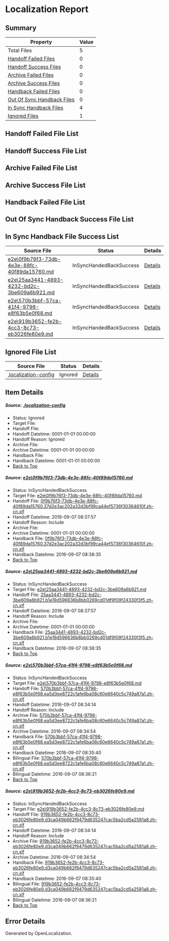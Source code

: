 # <a name='report-top'></a> Localization Report

## Summary
 Property | Value 
 -------- | ----- 
 Total Files | 5
[ Handoff Failed Files ](#handoff-failed-list)| 0
[ Handoff Success Files ](#handoff-success-list)| 0
[ Archive Failed Files ](#archive-failed-list)| 0
[ Archive Success Files ](#archive-success-list)| 0
[ Handback Failed Files ](#handback-failed-list)| 0
[ Out Of Sync Handback Files ](#outofsync-handback-success-list)| 0
[ In Sync Handback Files ](#insync-handback-success-list)| 4
[ Ignored Files ](#ignored-list)| 1

## <a name='handoff-failed-list'></a> Handoff Failed File List

## <a name='handoff-success-list'></a> Handoff Success File List

## <a name='archive-failed-list'></a> Archive Failed File List

## <a name='archive-success-list'></a> Archive Success File List

## <a name='handback-failed-list'></a> Handback Failed File List

## <a name='outofsync-handback-success-list'></a> Out Of Sync Handback Success File List

## <a name='insync-handback-success-list'></a> In Sync Handback File Success List
 Source File | Status | Details 
 ----------- | ------ | ------- 
 [e2e\0f9b76f3-73db-4e3e-88fc-40f89da15760.md](https://github.com/OpenLocalizationTestOrg/ol-test0/blob/918fb48d609487ff93a004c3cb82de31774b8ae7/e2e/0f9b76f3-73db-4e3e-88fc-40f89da15760.md) | InSyncHandedBackSuccess | [Details](#91c22ecce8b0885b6783b2b442debf1dcf1b144c1)
 [e2e\25aa3441-4893-4232-bd2c-3be609a6b921.md](https://github.com/OpenLocalizationTestOrg/ol-test0/blob/918fb48d609487ff93a004c3cb82de31774b8ae7/e2e/25aa3441-4893-4232-bd2c-3be609a6b921.md) | InSyncHandedBackSuccess | [Details](#45c53431aac77798207160b4d17a2dcfc2855c972)
 [e2e\570b3bbf-57ca-41f4-9798-e8f63b5e0f68.md](https://github.com/OpenLocalizationTestOrg/ol-test0/blob/cbe188dae41986b01bd6bfd136ff9459298d0140/e2e/570b3bbf-57ca-41f4-9798-e8f63b5e0f68.md) | InSyncHandedBackSuccess | [Details](#1d2a2cc9845df9eaad43b82b4d39552cb35e9f563)
 [e2e\919b3652-fe2b-4cc3-8c73-eb3026fe80e9.md](https://github.com/OpenLocalizationTestOrg/ol-test0/blob/cbe188dae41986b01bd6bfd136ff9459298d0140/e2e/919b3652-fe2b-4cc3-8c73-eb3026fe80e9.md) | InSyncHandedBackSuccess | [Details](#5b81142780f8bc9cdf483382d3c242e0189e129e4)

## <a name='ignored-list'></a> Ignored File List
 Source File | Status | Details 
 ----------- | ------ | ------- 
 [.localization-config](https://github.com/OpenLocalizationTestOrg/ol-test0/blob/918fb48d609487ff93a004c3cb82de31774b8ae7/.localization-config) | Ignored | [Details](#3d4f252ac210baf56311d7e97dcc2db10974dbd20)

## Item Details
##### <a name='3d4f252ac210baf56311d7e97dcc2db10974dbd20'></a> Source: [.localization-config](https://github.com/OpenLocalizationTestOrg/ol-test0/blob/918fb48d609487ff93a004c3cb82de31774b8ae7/.localization-config)
* Status: Ignored
* Target File: 
* Handoff File: 
* Handoff Datetime: 0001-01-01 00:00:00
* Handoff Reason: Ignored
* Archive File: 
* Archive Datetime: 0001-01-01 00:00:00
* Handback File: 
* Handback Datetime: 0001-01-01 00:00:00
* [Back to Top](#report-top)

##### <a name='91c22ecce8b0885b6783b2b442debf1dcf1b144c1'></a> Source: [e2e\0f9b76f3-73db-4e3e-88fc-40f89da15760.md](https://github.com/OpenLocalizationTestOrg/ol-test0/blob/918fb48d609487ff93a004c3cb82de31774b8ae7/e2e/0f9b76f3-73db-4e3e-88fc-40f89da15760.md)
* Status: InSyncHandedBackSuccess
* Target File: [e2e\0f9b76f3-73db-4e3e-88fc-40f89da15760.md](https://github.com/OpenLocalizationTestOrg/ol-test0-zhcn/blob/dd1b57f368ade9834b26e81e0d5a909eb55640e3/e2e/0f9b76f3-73db-4e3e-88fc-40f89da15760.md)
* Handoff File: [0f9b76f3-73db-4e3e-88fc-40f89da15760.37d2e3ac202a32d3bf99ca44ef5736f30364610f.zh-cn.xlf](https://github.com/OpenLocalizationTestOrg/ol-test0-handoff/blob/d13314b0c84d9cd745fef1d6be83481bbb54953d/ol-handoff/OpenLocalizationTestOrg/ol-test0-zhcn/ci/ht/0f9b76f3-73db-4e3e-88fc-40f89da15760.37d2e3ac202a32d3bf99ca44ef5736f30364610f.zh-cn.xlf)
* Handoff Datetime: 2016-09-07 08:37:57
* Handoff Reason: Include
* Archive File: 
* Archive Datetime: 0001-01-01 00:00:00
* Handback File: [0f9b76f3-73db-4e3e-88fc-40f89da15760.37d2e3ac202a32d3bf99ca44ef5736f30364610f.zh-cn.xlf](https://github.com/OpenLocalizationTestOrg/ol-test0-handback/blob/f114adabb7f1243432f3719bb1af2b3eb49ce701/ol-handback/OpenLocalizationTestOrg/ol-test0-zhcn/ci/ht/0f9b76f3-73db-4e3e-88fc-40f89da15760.37d2e3ac202a32d3bf99ca44ef5736f30364610f.zh-cn.xlf)
* Handback Datetime: 2016-09-07 08:38:35
* [Back to Top](#report-top)

##### <a name='45c53431aac77798207160b4d17a2dcfc2855c972'></a> Source: [e2e\25aa3441-4893-4232-bd2c-3be609a6b921.md](https://github.com/OpenLocalizationTestOrg/ol-test0/blob/918fb48d609487ff93a004c3cb82de31774b8ae7/e2e/25aa3441-4893-4232-bd2c-3be609a6b921.md)
* Status: InSyncHandedBackSuccess
* Target File: [e2e\25aa3441-4893-4232-bd2c-3be609a6b921.md](https://github.com/OpenLocalizationTestOrg/ol-test0-zhcn/blob/dd1b57f368ade9834b26e81e0d5a909eb55640e3/e2e/25aa3441-4893-4232-bd2c-3be609a6b921.md)
* Handoff File: [25aa3441-4893-4232-bd2c-3be609a6b921.b1e19d596636b8bb0269cd01df9f09f24330f3f5.zh-cn.xlf](https://github.com/OpenLocalizationTestOrg/ol-test0-handoff/blob/d13314b0c84d9cd745fef1d6be83481bbb54953d/ol-handoff/OpenLocalizationTestOrg/ol-test0-zhcn/ci/ht/25aa3441-4893-4232-bd2c-3be609a6b921.b1e19d596636b8bb0269cd01df9f09f24330f3f5.zh-cn.xlf)
* Handoff Datetime: 2016-09-07 08:37:57
* Handoff Reason: Include
* Archive File: 
* Archive Datetime: 0001-01-01 00:00:00
* Handback File: [25aa3441-4893-4232-bd2c-3be609a6b921.b1e19d596636b8bb0269cd01df9f09f24330f3f5.zh-cn.xlf](https://github.com/OpenLocalizationTestOrg/ol-test0-handback/blob/f114adabb7f1243432f3719bb1af2b3eb49ce701/ol-handback/OpenLocalizationTestOrg/ol-test0-zhcn/ci/ht/25aa3441-4893-4232-bd2c-3be609a6b921.b1e19d596636b8bb0269cd01df9f09f24330f3f5.zh-cn.xlf)
* Handback Datetime: 2016-09-07 08:38:35
* [Back to Top](#report-top)

##### <a name='1d2a2cc9845df9eaad43b82b4d39552cb35e9f563'></a> Source: [e2e\570b3bbf-57ca-41f4-9798-e8f63b5e0f68.md](https://github.com/OpenLocalizationTestOrg/ol-test0/blob/cbe188dae41986b01bd6bfd136ff9459298d0140/e2e/570b3bbf-57ca-41f4-9798-e8f63b5e0f68.md)
* Status: InSyncHandedBackSuccess
* Target File: [e2e\570b3bbf-57ca-41f4-9798-e8f63b5e0f68.md](https://github.com/OpenLocalizationTestOrg/ol-test0-zhcn/blob/e5b0e745a601d64fe92859add5ee7dc04dd37128/e2e/570b3bbf-57ca-41f4-9798-e8f63b5e0f68.md)
* Handoff File: [570b3bbf-57ca-41f4-9798-e8f63b5e0f68.ea5d3ee8722c1afe6ba08c60e6640c5c749a87a1.zh-cn.xlf](https://github.com/OpenLocalizationTestOrg/ol-test0-handoff/blob/fa4e13451dec8623040de04d7d9ff2b68daca140/ol-handoff/OpenLocalizationTestOrg/ol-test0-zhcn/ci/ht/570b3bbf-57ca-41f4-9798-e8f63b5e0f68.ea5d3ee8722c1afe6ba08c60e6640c5c749a87a1.zh-cn.xlf)
* Handoff Datetime: 2016-09-07 08:34:14
* Handoff Reason: Include
* Archive File: [570b3bbf-57ca-41f4-9798-e8f63b5e0f68.ea5d3ee8722c1afe6ba08c60e6640c5c749a87a1.zh-cn.xlf](https://github.com/OpenLocalizationTestOrg/ol-test0-handoff/blob/a3d1c8c66f9d9eb88decf0a5d3c4096be20c1544/ol-archive/OpenLocalizationTestOrg/ol-test0-zhcn/ci/ht/570b3bbf-57ca-41f4-9798-e8f63b5e0f68.ea5d3ee8722c1afe6ba08c60e6640c5c749a87a1.zh-cn.xlf)
* Archive Datetime: 2016-09-07 08:34:54
* Handback File: [570b3bbf-57ca-41f4-9798-e8f63b5e0f68.ea5d3ee8722c1afe6ba08c60e6640c5c749a87a1.zh-cn.xlf](https://github.com/OpenLocalizationTestOrg/ol-test0-handback/blob/4b9732891b82796e0bb6b5ee52f2591aa25327bb/ol-handback/OpenLocalizationTestOrg/ol-test0-zhcn/ci/ht/570b3bbf-57ca-41f4-9798-e8f63b5e0f68.ea5d3ee8722c1afe6ba08c60e6640c5c749a87a1.zh-cn.xlf)
* Handback Datetime: 2016-09-07 08:35:40
* Bilingual File: [570b3bbf-57ca-41f4-9798-e8f63b5e0f68.ea5d3ee8722c1afe6ba08c60e6640c5c749a87a1.zh-cn.xlf](https://github.com/OpenLocalizationTestOrg/ol-test0-handback/blob/4b9732891b82796e0bb6b5ee52f2591aa25327bb/ol-handback/OpenLocalizationTestOrg/ol-test0-zhcn/ci/ht/570b3bbf-57ca-41f4-9798-e8f63b5e0f68.ea5d3ee8722c1afe6ba08c60e6640c5c749a87a1.zh-cn.xlf)
* Bilingual Datetime: 2016-09-07 08:36:21
* [Back to Top](#report-top)

##### <a name='5b81142780f8bc9cdf483382d3c242e0189e129e4'></a> Source: [e2e\919b3652-fe2b-4cc3-8c73-eb3026fe80e9.md](https://github.com/OpenLocalizationTestOrg/ol-test0/blob/cbe188dae41986b01bd6bfd136ff9459298d0140/e2e/919b3652-fe2b-4cc3-8c73-eb3026fe80e9.md)
* Status: InSyncHandedBackSuccess
* Target File: [e2e\919b3652-fe2b-4cc3-8c73-eb3026fe80e9.md](https://github.com/OpenLocalizationTestOrg/ol-test0-zhcn/blob/e5b0e745a601d64fe92859add5ee7dc04dd37128/e2e/919b3652-fe2b-4cc3-8c73-eb3026fe80e9.md)
* Handoff File: [919b3652-fe2b-4cc3-8c73-eb3026fe80e9.d3ca049b662f9479d635247cac5ba2cd5a2581a8.zh-cn.xlf](https://github.com/OpenLocalizationTestOrg/ol-test0-handoff/blob/fa4e13451dec8623040de04d7d9ff2b68daca140/ol-handoff/OpenLocalizationTestOrg/ol-test0-zhcn/ci/ht/919b3652-fe2b-4cc3-8c73-eb3026fe80e9.d3ca049b662f9479d635247cac5ba2cd5a2581a8.zh-cn.xlf)
* Handoff Datetime: 2016-09-07 08:34:14
* Handoff Reason: Include
* Archive File: [919b3652-fe2b-4cc3-8c73-eb3026fe80e9.d3ca049b662f9479d635247cac5ba2cd5a2581a8.zh-cn.xlf](https://github.com/OpenLocalizationTestOrg/ol-test0-handoff/blob/a3d1c8c66f9d9eb88decf0a5d3c4096be20c1544/ol-archive/OpenLocalizationTestOrg/ol-test0-zhcn/ci/ht/919b3652-fe2b-4cc3-8c73-eb3026fe80e9.d3ca049b662f9479d635247cac5ba2cd5a2581a8.zh-cn.xlf)
* Archive Datetime: 2016-09-07 08:34:54
* Handback File: [919b3652-fe2b-4cc3-8c73-eb3026fe80e9.d3ca049b662f9479d635247cac5ba2cd5a2581a8.zh-cn.xlf](https://github.com/OpenLocalizationTestOrg/ol-test0-handback/blob/4b9732891b82796e0bb6b5ee52f2591aa25327bb/ol-handback/OpenLocalizationTestOrg/ol-test0-zhcn/ci/ht/919b3652-fe2b-4cc3-8c73-eb3026fe80e9.d3ca049b662f9479d635247cac5ba2cd5a2581a8.zh-cn.xlf)
* Handback Datetime: 2016-09-07 08:35:40
* Bilingual File: [919b3652-fe2b-4cc3-8c73-eb3026fe80e9.d3ca049b662f9479d635247cac5ba2cd5a2581a8.zh-cn.xlf](https://github.com/OpenLocalizationTestOrg/ol-test0-handback/blob/4b9732891b82796e0bb6b5ee52f2591aa25327bb/ol-handback/OpenLocalizationTestOrg/ol-test0-zhcn/ci/ht/919b3652-fe2b-4cc3-8c73-eb3026fe80e9.d3ca049b662f9479d635247cac5ba2cd5a2581a8.zh-cn.xlf)
* Bilingual Datetime: 2016-09-07 08:36:21
* [Back to Top](#report-top)


## Error Details

Generated by OpenLocalization.
